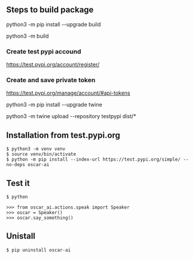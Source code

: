 ## Steps to build package

python3 -m pip install --upgrade build

python3 -m build


### Create test pypi accound
https://test.pypi.org/account/register/

### Create and save private token
https://test.pypi.org/manage/account/#api-tokens


python3 -m pip install --upgrade twine

python3 -m twine upload --repository testpypi dist/*







## Installation from test.pypi.org
```
$ python3 -m venv venv
$ source venv/bin/activate
$ python -m pip install --index-url https://test.pypi.org/simple/ --no-deps oscar-ai

```


## Test it
```
$ python

>>> from oscar_ai.actions.speak import Speaker
>>> oscar = Speaker()
>>> oscar.say_something()
```


## Unistall
```
$ pip uninstall oscar-ai
```
